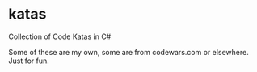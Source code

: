# katas
Collection of Code Katas in C#

Some of these are my own, some are from codewars.com or elsewhere. Just for fun.
